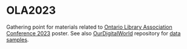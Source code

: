 # OLA2023
Gathering point for materials related to [Ontario Library Association Conference 2023](https://www.olasuperconference.ca/ola-super-conference-2023/) poster. See also [OurDigitalWorld](https://ourdigitalworld.net/) repository for [data samples](/OurDigitalWorld/data_samples).
